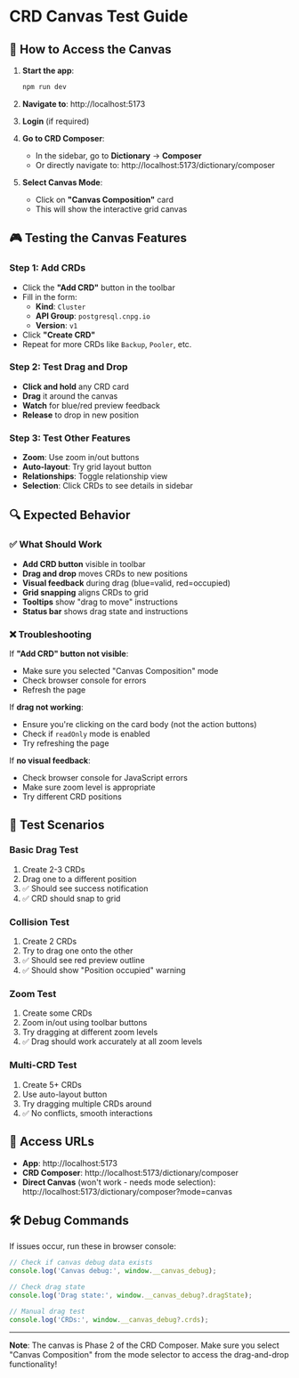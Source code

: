 # CRD Canvas Test Guide

## 🎯 How to Access the Canvas

1. **Start the app**: 
   ```bash
   npm run dev
   ```

2. **Navigate to**: http://localhost:5173

3. **Login** (if required)

4. **Go to CRD Composer**:
   - In the sidebar, go to **Dictionary** → **Composer**
   - Or directly navigate to: http://localhost:5173/dictionary/composer

5. **Select Canvas Mode**:
   - Click on **"Canvas Composition"** card
   - This will show the interactive grid canvas

## 🎮 Testing the Canvas Features

### Step 1: Add CRDs
- Click the **"Add CRD"** button in the toolbar
- Fill in the form:
  - **Kind**: `Cluster`
  - **API Group**: `postgresql.cnpg.io` 
  - **Version**: `v1`
- Click **"Create CRD"**
- Repeat for more CRDs like `Backup`, `Pooler`, etc.

### Step 2: Test Drag and Drop
- **Click and hold** any CRD card
- **Drag** it around the canvas
- **Watch** for blue/red preview feedback
- **Release** to drop in new position

### Step 3: Test Other Features
- **Zoom**: Use zoom in/out buttons
- **Auto-layout**: Try grid layout button
- **Relationships**: Toggle relationship view
- **Selection**: Click CRDs to see details in sidebar

## 🔍 Expected Behavior

### ✅ What Should Work
- **Add CRD button** visible in toolbar
- **Drag and drop** moves CRDs to new positions
- **Visual feedback** during drag (blue=valid, red=occupied)
- **Grid snapping** aligns CRDs to grid
- **Tooltips** show "drag to move" instructions
- **Status bar** shows drag state and instructions

### ❌ Troubleshooting

If **"Add CRD" button not visible**:
- Make sure you selected "Canvas Composition" mode
- Check browser console for errors
- Refresh the page

If **drag not working**:
- Ensure you're clicking on the card body (not the action buttons)
- Check if `readOnly` mode is enabled
- Try refreshing the page

If **no visual feedback**:
- Check browser console for JavaScript errors
- Make sure zoom level is appropriate
- Try different CRD positions

## 🧪 Test Scenarios

### Basic Drag Test
1. Create 2-3 CRDs
2. Drag one to a different position
3. ✅ Should see success notification
4. ✅ CRD should snap to grid

### Collision Test  
1. Create 2 CRDs
2. Try to drag one onto the other
3. ✅ Should see red preview outline
4. ✅ Should show "Position occupied" warning

### Zoom Test
1. Create some CRDs
2. Zoom in/out using toolbar buttons
3. Try dragging at different zoom levels
4. ✅ Drag should work accurately at all zoom levels

### Multi-CRD Test
1. Create 5+ CRDs
2. Use auto-layout button
3. Try dragging multiple CRDs around
4. ✅ No conflicts, smooth interactions

## 📱 Access URLs

- **App**: http://localhost:5173
- **CRD Composer**: http://localhost:5173/dictionary/composer
- **Direct Canvas** (won't work - needs mode selection): http://localhost:5173/dictionary/composer?mode=canvas

## 🛠️ Debug Commands

If issues occur, run these in browser console:

```javascript
// Check if canvas debug data exists
console.log('Canvas debug:', window.__canvas_debug);

// Check drag state
console.log('Drag state:', window.__canvas_debug?.dragState);

// Manual drag test
console.log('CRDs:', window.__canvas_debug?.crds);
```

---

**Note**: The canvas is Phase 2 of the CRD Composer. Make sure you select "Canvas Composition" from the mode selector to access the drag-and-drop functionality!